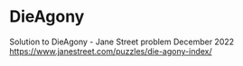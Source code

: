 # DieAgony
 Solution to DieAgony - Jane Street problem December 2022
https://www.janestreet.com/puzzles/die-agony-index/
